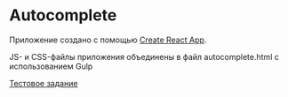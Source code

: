 # Autocomplete 

Приложение создано с помощью [Create React App](https://github.com/facebook/create-react-app).

JS- и CSS-файлы приложения объединены в файл autocomplete.html с использованием Gulp

[Тестовое задание](https://docs.google.com/document/d/1oscEmHXBW4zhK_FOketzwD-fbdyiaUIiIAlSi0g4uuE/edit)



